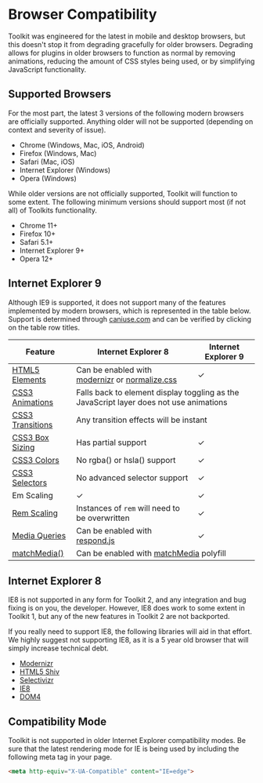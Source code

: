 # Browser Compatibility #

Toolkit was engineered for the latest in mobile and desktop browsers, but this doesn't stop it from degrading gracefully for older browsers.
Degrading allows for plugins in older browsers to function as normal by removing animations, reducing the amount of CSS styles being used,
or by simplifying JavaScript functionality.

## Supported Browsers ##

For the most part, the latest 3 versions of the following modern browsers are officially supported.
Anything older will not be supported (depending on context and severity of issue).

* Chrome (Windows, Mac, iOS, Android)
* Firefox (Windows, Mac)
* Safari (Mac, iOS)
* Internet Explorer (Windows)
* Opera (Windows)

While older versions are not officially supported, Toolkit will function to some extent.
The following minimum versions should support most (if not all) of Toolkits functionality.

* Chrome 11+
* Firefox 10+
* Safari 5.1+
* Internet Explorer 9+
* Opera 12+

## Internet Explorer 9 ##

Although IE9 is supported, it does not support many of the features implemented by modern browsers,
which is represented in the table below. Support is determined through [caniuse.com](http://caniuse.com/)
and can be verified by clicking on the table row titles.

<table class="table is-striped compatibility-table">
    <thead>
        <tr>
            <th>Feature</th>
            <th>Internet Explorer 8</th>
            <th>Internet Explorer 9</th>
        </tr>
    </thead>
    <tbody>
        <tr>
            <td><a href="http://caniuse.com/#feat=html5semantic">HTML5 Elements</a></td>
            <td class="is-error">
                Can be enabled with <a href="http://modernizr.com">modernizr</a> or
                <a href="http://necolas.github.io/normalize.css/">normalize.css</a>
            </td>
            <td class="is-success">&check;</td>
        </tr>
        <tr>
            <td><a href="http://caniuse.com/#feat=css-animation">CSS3 Animations</a></td>
            <td class="is-error" colspan="2">
                Falls back to element display toggling as the JavaScript layer does not use animations
            </td>
        </tr>
        <tr>
            <td><a href="http://caniuse.com/#feat=css-transitions">CSS3 Transitions</a></td>
            <td class="is-error" colspan="2">Any transition effects will be instant</td>
        </tr>
        <tr>
            <td><a href="http://caniuse.com/#feat=css3-boxsizing">CSS3 Box Sizing</a></td>
            <td class="is-info">Has partial support</td>
            <td class="is-success">&check;</td>
        </tr>
        <tr>
            <td><a href="http://caniuse.com/#feat=css3-colors">CSS3 Colors</a></td>
            <td class="is-error">No rgba() or hsla() support</td>
            <td class="is-success">&check;</td>
        </tr>
        <tr>
            <td><a href="http://caniuse.com/#feat=css3-sel3">CSS3 Selectors</a></td>
            <td class="is-error">No advanced selector support</td>
            <td class="is-success">&check;</td>
        </tr>
        <tr>
            <td>Em Scaling</td>
            <td class="is-success">&check;</td>
            <td class="is-success">&check;</td>
        </tr>
        <tr>
            <td><a href="http://caniuse.com/#feat=rem">Rem Scaling</a></td>
            <td class="is-error">Instances of <code>rem</code> will need to be overwritten</td>
            <td class="is-success">&check;</td>
        </tr>
        <tr>
            <td><a href="http://caniuse.com/#feat=css-mediaqueries">Media Queries</a></td>
            <td class="is-error">Can be enabled with <a href="https://github.com/scottjehl/Respond">respond.js</a></td>
            <td class="is-success">&check;</td>
        </tr>
        <tr>
            <td><a href="http://caniuse.com/#search=matchMedia">matchMedia()</a></td>
            <td class="is-error" colspan="2">Can be enabled with <a href="https://github.com/paulirish/matchMedia.js/">matchMedia</a> polyfill</td>
        </tr>
    </tbody>
</table>

## Internet Explorer 8 ##

IE8 is not supported in any form for Toolkit 2, and any integration and bug fixing is on you, the developer.
However, IE8 does work to some extent in Toolkit 1, but any of the new features in Toolkit 2 are not backported.

If you really need to support IE8, the following libraries will aid in that effort.
We highly suggest not supporting IE8, as it is a 5 year old browser that will simply increase technical debt.

* [Modernizr](http://modernizr.com/)
* [HTML5 Shiv](https://github.com/aFarkas/html5shiv)
* [Selectivizr](https://github.com/keithclark/selectivizr)
* [IE8](https://github.com/WebReflection/ie8)
* [DOM4](https://github.com/WebReflection/dom4)

## Compatibility Mode ##

Toolkit is not supported in older Internet Explorer compatibility modes.
Be sure that the latest rendering mode for IE is being used by including the following meta tag in your page.

```html
<meta http-equiv="X-UA-Compatible" content="IE=edge">
```